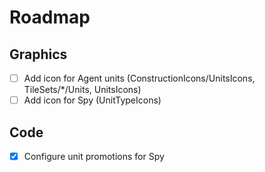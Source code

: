 # Roadmap
## Graphics
- [ ] Add icon for Agent units (ConstructionIcons/UnitsIcons, TileSets/*/Units, UnitsIcons)
- [ ] Add icon for Spy (UnitTypeIcons)

## Code
- [X] Configure unit promotions for Spy
